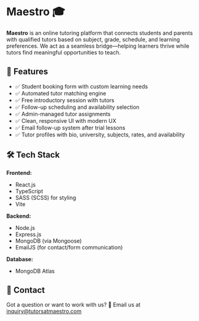 # Maestro 🎓

**Maestro** is an online tutoring platform that connects students and parents with qualified tutors based on subject, grade, schedule, and learning preferences. We act as a seamless bridge—helping learners thrive while tutors find meaningful opportunities to teach.


## 📌 Features

- ✅ Student booking form with custom learning needs
- ✅ Automated tutor matching engine
- ✅ Free introductory session with tutors
- ✅ Follow-up scheduling and availability selection
- ✅ Admin-managed tutor assignments
- ✅ Clean, responsive UI with modern UX
- ✅ Email follow-up system after trial lessons
- ✅ Tutor profiles with bio, university, subjects, rates, and availability

## 🛠️ Tech Stack

**Frontend:**
- React.js
- TypeScript
- SASS (SCSS) for styling
- Vite

**Backend:**
- Node.js
- Express.js
- MongoDB (via Mongoose)
- EmailJS (for contact/form communication)

**Database:**
- MongoDB Atlas

## 📧 Contact
Got a question or want to work with us?
📮 Email us at inquiry@tutorsatmaestro.com
